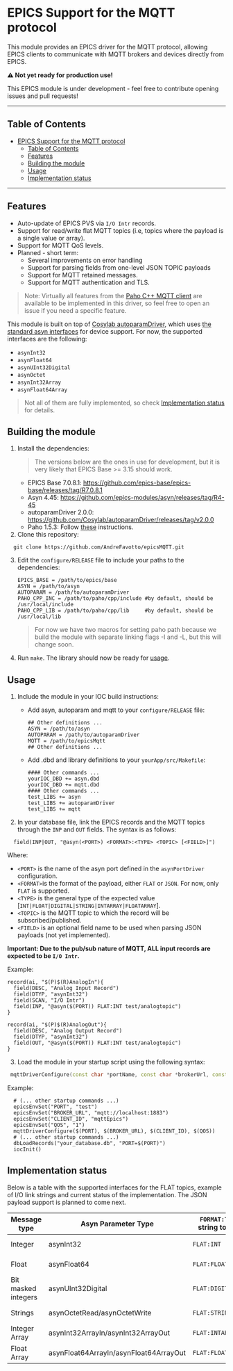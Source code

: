 # EPICS Support for the MQTT protocol

This module provides an EPICS driver for the MQTT protocol, allowing EPICS clients to communicate with MQTT brokers and devices directly from EPICS.

**:warning: Not yet ready for production use!**  

This EPICS module is under development - feel free to contribute opening issues and pull requests!

---
## Table of Contents
- [EPICS Support for the MQTT protocol](#epics-support-for-the-mqtt-protocol)
  - [Table of Contents](#table-of-contents)
  - [Features](#features)
  - [Building the module](#building-the-module)
  - [Usage](#usage)
  - [Implementation status](#implementation-status)

---
## Features
- Auto-update of EPICS PVS via `I/O Intr` records.
- Support for read/write flat MQTT topics (i.e, topics where the payload is a single value or array).
- Support for MQTT QoS levels.
- Planned - short term:
  - Several improvements on error handling
  - Support for parsing fields from one-level JSON TOPIC payloads
  - Support for MQTT retained messages.
  - Support for MQTT authentication and TLS.

> Note: Virtually all features from the [Paho C++ MQTT client](https://eclipse.dev/paho/files/paho.mqtt.python/html/client.html) are available to be implemented in this driver, so feel free to open an issue if you need a specific feature.

This module is built on top of [Cosylab autoparamDriver](https://epics.cosylab.com/documentation/autoparamDriver/), which uses [the standard asyn interfaces](https://epics-modules.github.io/asyn/asynDriver.html#generic-interfaces) for device support.
For now, the supported interfaces are the following:
  - `asynInt32`
  - `asynFloat64`
  - `asynUInt32Digital`
  - `asynOctet`
  - `asynInt32Array`
  - `asynFloat64Array`
> Not all of them are fully implemented, so check [Implementation status](#implementation-status) for details.

## Building the module
1. Install the dependencies:
   > The versions below are the ones in use for development, but it is very likely that EPICS Base >= 3.15 should work.
   - EPICS Base 7.0.8.1: https://github.com/epics-base/epics-base/releases/tag/R7.0.8.1
   - Asyn 4.45: https://github.com/epics-modules/asyn/releases/tag/R4-45
   - autoparamDriver 2.0.0: https://github.com/Cosylab/autoparamDriver/releases/tag/v2.0.0
   - Paho 1.5.3: Follow [these](https://github.com/eclipse-paho/paho.mqtt.cpp?tab=readme-ov-file#build-the-paho-c-and-paho-c-libraries-together) instructions.
2. Clone this repository:
  ```shell
    git clone https://github.com/AndreFavotto/epicsMQTT.git
   ```
3. Edit the `configure/RELEASE` file to include your paths to the dependencies:
   ```shell
   EPICS_BASE = /path/to/epics/base
   ASYN = /path/to/asyn
   AUTOPARAM = /path/to/autoparamDriver
   PAHO_CPP_INC = /path/to/paho/cpp/include #by default, should be /usr/local/include
   PAHO_CPP_LIB = /path/to/paho/cpp/lib     #by default, should be /usr/local/lib
   ```
   > For now we have two macros for setting paho path because we build the module with separate linking flags -I and -L, but this will change soon.

4. Run `make`. 
   The library should now be ready for [usage](#usage).
   
## Usage
1. Include the module in your IOC build instructions:
   - Add asyn, autoparam and mqtt to your `configure/RELEASE` file:
        ```shell
        ## Other definitions ...
        ASYN = /path/to/asyn
        AUTOPARAM = /path/to/autoparamDriver
        MQTT = /path/to/epicsMqtt
        ## Other definitions ...
        ```

   - Add .dbd and library definitions to your `yourApp/src/Makefile`:
      ```shell
      #### Other commands ...
      yourIOC_DBD += asyn.dbd
      yourIOC_DBD += mqtt.dbd
      #### Other commands ...
      test_LIBS += asyn
      test_LIBS += autoparamDriver
      test_LIBS += mqtt
      ```
2. In your database file, link the EPICS records and the MQTT topics through the `INP` and `OUT` fields. The syntax is as follows:
  ```shell
    field(INP|OUT, "@asyn(<PORT>) <FORMAT>:<TYPE> <TOPIC> [<FIELD>]")
  ```
  Where:
  - `<PORT>` is the name of the asyn port defined in the `asynPortDriver` configuration.
  - `<FORMAT>`is the format of the payload, either `FLAT` or `JSON`. For now, only `FLAT` is supported.
  - `<TYPE>` is the general type of the expected value [`INT|FLOAT|DIGITAL|STRING|INTARRAY|FLOATARRAY`].  
  - `<TOPIC>` is the MQTT topic to which the record will be subscribed/published.
  - `<FIELD>` is an optional field name to be used when parsing JSON payloads (not yet implemented).
    
  **Important: Due to the pub/sub nature of MQTT, ALL input records are expected to be `I/O Intr`.**

  Example:
  ```console
  record(ai, "$(P)$(R)AnalogIn"){
    field(DESC, "Analog Input Record")
    field(DTYP, "asynInt32")
    field(SCAN, "I/O Intr")
    field(INP, "@asyn($(PORT)) FLAT:INT test/analogtopic")
  }

  record(ai, "$(P)$(R)AnalogOut"){
    field(DESC, "Analog Output Record")
    field(DTYP, "asynInt32")
    field(OUT, "@asyn($(PORT)) FLAT:INT test/analogtopic")
  }
  ```
3. Load the module in your startup script using the following syntax:
  ```cpp
   mqttDriverConfigure(const char *portName, const char *brokerUrl, const char *mqttClientID, const int qos)
  ```
  Example:
  ```shell
    # (... other startup commands ...)
    epicsEnvSet("PORT", "test")
    epicsEnvSet("BROKER_URL", "mqtt://localhost:1883")
    epicsEnvSet("CLIENT_ID", "mqttEpics")
    epicsEnvSet("QOS", "1")
    mqttDriverConfigure($(PORT), $(BROKER_URL), $(CLIENT_ID), $(QOS))
    # (... other startup commands ...)
    dbLoadRecords("your_database.db", "PORT=$(PORT)")
    iocInit()
  ```

## Implementation status

Below is a table with the supported interfaces for the FLAT topics, example of I/O link strings and current status of the implementation. The JSON payload support is planned to come next.

| Message type         | Asyn Parameter Type                    | `FORMAT:TYPE` string to use  | Status      |
|----------------------|--------------------------------------- |------------------------------|-------------|
| Integer              | asynInt32                              | `FLAT:INT`                   | In progress |
| Float                | asynFloat64                            | `FLAT:FLOAT`                 | In progress |
| Bit masked integers  | asynUInt32Digital                      | `FLAT:DIGITAL`               | In progress |
| Strings              | asynOctetRead/asynOctetWrite           | `FLAT:STRING`                | In progress |
| Integer Array        | asynInt32ArrayIn/asynInt32ArrayOut     | `FLAT:INTARRAY`              | In progress |
| Float Array          | asynFloat64ArrayIn/asynFloat64ArrayOut | `FLAT:FLOATARRAY`            | In progress |
